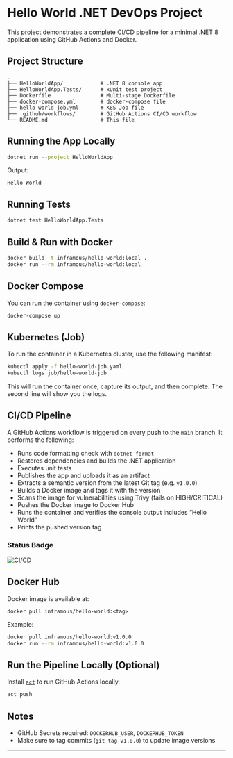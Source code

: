 # Hello World .NET DevOps Project

This project demonstrates a complete CI/CD pipeline for a minimal .NET 8 application using GitHub Actions and Docker.

## Project Structure

```
.
├── HelloWorldApp/            # .NET 8 console app
├── HelloWorldApp.Tests/      # xUnit test project
├── Dockerfile                # Multi-stage Dockerfile
├── docker-compose.yml        # docker-compose file
├── hello-world-job.yml       # K8S Job file
├── .github/workflows/        # GitHub Actions CI/CD workflow
└── README.md                 # This file
```

## Running the App Locally

```bash
dotnet run --project HelloWorldApp
```

Output:
```
Hello World
```

## Running Tests

```bash
dotnet test HelloWorldApp.Tests
```

## Build & Run with Docker

```bash
docker build -t inframous/hello-world:local .
docker run --rm inframous/hello-world:local
```

## Docker Compose

You can run the container using `docker-compose`:

```bash
docker-compose up
```

## Kubernetes (Job)
To run the container in a Kubernetes cluster, use the following manifest:

```bash
kubectl apply -f hello-world-job.yaml
kubectl logs job/hello-world-job
```
This will run the container once, capture its output, and then complete.
The second line will show you the logs.


## CI/CD Pipeline

A GitHub Actions workflow is triggered on every push to the `main` branch. It performs the following:

- Runs code formatting check with `dotnet format`
- Restores dependencies and builds the .NET application
- Executes unit tests
- Publishes the app and uploads it as an artifact
- Extracts a semantic version from the latest Git tag (e.g. `v1.0.0`)
- Builds a Docker image and tags it with the version
- Scans the image for vulnerabilities using Trivy (fails on HIGH/CRITICAL)
- Pushes the Docker image to Docker Hub
- Runs the container and verifies the console output includes “Hello World”
- Prints the pushed version tag

### Status Badge


![CI/CD](https://github.com/inframous/sheekoon/actions/workflows/ci-cd.yml/badge.svg)


## Docker Hub

Docker image is available at:

```
docker pull inframous/hello-world:<tag>
```

Example:

```bash
docker pull inframous/hello-world:v1.0.0
docker run --rm inframous/hello-world:v1.0.0
```

## Run the Pipeline Locally (Optional)

Install [`act`](https://github.com/nektos/act) to run GitHub Actions locally.

```bash
act push
```

## Notes

- GitHub Secrets required: `DOCKERHUB_USER`, `DOCKERHUB_TOKEN`
- Make sure to tag commits (`git tag v1.0.0`) to update image versions

---
```
